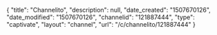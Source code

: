 {
    "title": "Channelito",
    "description": null,
    "date_created": "1507670126",
    "date_modified": "1507670126",
    "channelid": "121887444",
    "type": "captivate",
    "layout": "channel",
    "url": "\/c\/channelito\/121887444"
}
